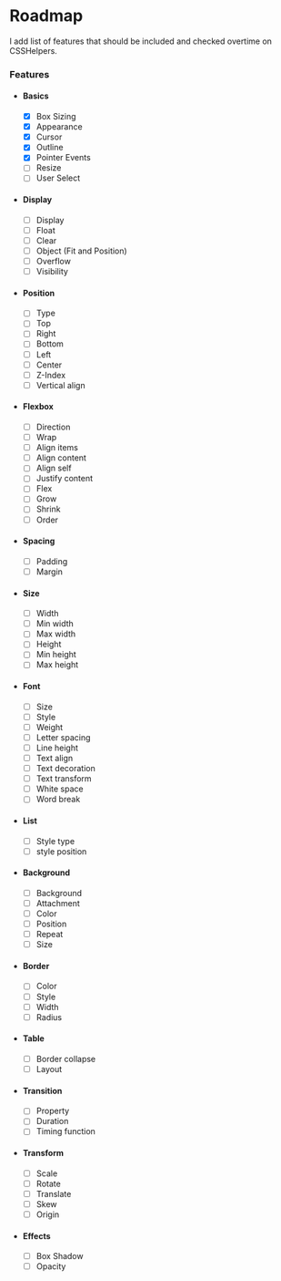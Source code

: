 # Roadmap
I add list of features that should be included and checked overtime on CSSHelpers.

### Features
- #### Basics
  - [x] Box Sizing
  - [x] Appearance
  - [x] Cursor
  - [x] Outline
  - [x] Pointer Events
  - [ ] Resize
  - [ ] User Select
- #### Display
  - [ ] Display
  - [ ] Float
  - [ ] Clear
  - [ ] Object (Fit and Position)
  - [ ] Overflow
  - [ ] Visibility
- #### Position
  - [ ] Type
  - [ ] Top
  - [ ] Right
  - [ ] Bottom
  - [ ] Left
  - [ ] Center
  - [ ] Z-Index
  - [ ] Vertical align
- #### Flexbox
  - [ ] Direction
  - [ ] Wrap
  - [ ] Align items
  - [ ] Align content
  - [ ] Align self
  - [ ] Justify content
  - [ ] Flex
  - [ ] Grow
  - [ ] Shrink
  - [ ] Order
- #### Spacing
  - [ ] Padding
  - [ ] Margin
- #### Size  
  - [ ] Width
  - [ ] Min width
  - [ ] Max width
  - [ ] Height
  - [ ] Min height
  - [ ] Max height
- #### Font
  - [ ] Size
  - [ ] Style
  - [ ] Weight
  - [ ] Letter spacing
  - [ ] Line height
  - [ ] Text align
  - [ ] Text decoration
  - [ ] Text transform
  - [ ] White space
  - [ ] Word break
- #### List
  - [ ] Style type
  - [ ] style position
- #### Background
  - [ ] Background
  - [ ] Attachment
  - [ ] Color
  - [ ] Position
  - [ ] Repeat
  - [ ] Size
- #### Border
  - [ ] Color
  - [ ] Style
  - [ ] Width
  - [ ] Radius
- #### Table
  - [ ] Border collapse
  - [ ] Layout
- #### Transition
  - [ ] Property
  - [ ] Duration
  - [ ] Timing function
- #### Transform
  - [ ] Scale 
  - [ ] Rotate
  - [ ] Translate
  - [ ] Skew
  - [ ] Origin
- #### Effects
  - [ ] Box Shadow
  - [ ] Opacity
